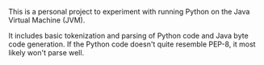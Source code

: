 This is a personal project to experiment with running Python on
the Java Virtual Machine (JVM).

It includes basic tokenization and parsing of Python code and Java
byte code generation. If the Python code doesn't quite resemble PEP-8, it
most likely won't parse well.
